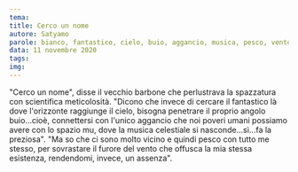 ```yaml
---
tema:
title: Cerco un nome
autore: Satyamo
parole: bianco, fantastico, cielo, buio, aggancio, musica, pesco, vento
data: 11 novembre 2020
tags: 
img: 
---
```

"Cerco un nome", disse il vecchio barbone che perlustrava la spazzatura con scientifica meticolosità. "Dicono che invece di cercare il fantastico là dove l'orizzonte raggiunge il cielo, bisogna penetrare il proprio angolo buio...cioè, connettersi con l'unico aggancio che noi poveri umani possiamo avere con lo spazio mu, dove la musica celestiale si nasconde...sì...fa la preziosa".  "Ma so che ci sono molto vicino e quindi pesco con tutto me stesso, per sovrastare il furore del vento che offusca la mia stessa esistenza, rendendomi, invece,  un assenza".

